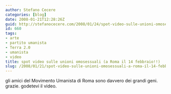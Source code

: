 ```yaml
---
author: Stefano Cecere
categories: [blog]
date: 2008-01-21T12:28:26Z
guid: http://stefanocecere.com/2008/01/24/spot-video-sulle-unioni-omosessuali-a-roma-il-14-febbraio/
id: 660
tags:
- arte
- partito umanista
- Terra 2.0
- umanista
- video
title: spot video sulle unioni omosessuali (a Roma il 14 febbraio!!)
slug: /2008/01/21/spot-video-sulle-unioni-omosessuali-a-roma-il-14-febbraio/
---
```


gli amici del Movimento Umanista di Roma sono davvero dei grandi geni. grazie. godetevi il video.